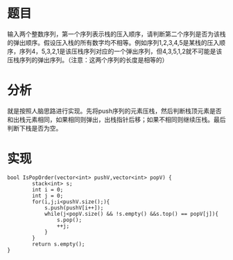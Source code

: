 # 题目
输入两个整数序列，第一个序列表示栈的压入顺序，请判断第二个序列是否为该栈的弹出顺序。假设压入栈的所有数字均不相等。例如序列1,2,3,4,5是某栈的压入顺序，序列4，5,3,2,1是该压栈序列对应的一个弹出序列，但4,3,5,1,2就不可能是该压栈序列的弹出序列。（注意：这两个序列的长度是相等的）

# 分析
就是按照人脑思路进行实现。先将push序列的元素压栈，然后判断栈顶元素是否和出栈元素相同，如果相同则弹出，出栈指针后移；如果不相同则继续压栈。最后判断下栈是否为空。
# 实现
```
bool IsPopOrder(vector<int> pushV,vector<int> popV) {
        stack<int> s;
        int i = 0;
        int j = 0;
        for(i,j;i<pushV.size();){
            s.push(pushV[i++]);
            while(j<popV.size() && !s.empty() &&s.top() == popV[j]){
                s.pop();
                ++j;
            }
        }
        return s.empty();
}
```